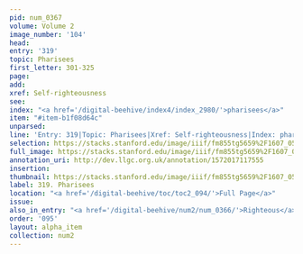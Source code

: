 ```yaml
---
pid: num_0367
volume: Volume 2
image_number: '104'
head: 
entry: '319'
topic: Pharisees
first_letter: 301-325
page: 
add: 
xref: Self-righteousness
see: 
index: "<a href='/digital-beehive/index4/index_2980/'>pharisees</a>"
item: "#item-b1f08d64c"
unparsed: 
line: 'Entry: 319|Topic: Pharisees|Xref: Self-righteousness|Index: pharisees|#item-b1f08d64c'
selection: https://stacks.stanford.edu/image/iiif/fm855tg5659%2F1607_0571/874,2784,2862,304/full/0/default.jpg
full_image: https://stacks.stanford.edu/image/iiif/fm855tg5659%2F1607_0571/full/full/0/default.jpg
annotation_uri: http://dev.llgc.org.uk/annotation/1572017117555
insertion: 
thumbnail: https://stacks.stanford.edu/image/iiif/fm855tg5659%2F1607_0571/874,2784,600,180/250,/0/default.jpg
label: 319. Pharisees
location: "<a href='/digital-beehive/toc/toc2_094/'>Full Page</a>"
issue: 
also_in_entry: "<a href='/digital-beehive/num2/num_0366/'>Righteous</a>"
order: '095'
layout: alpha_item
collection: num2
---
```

